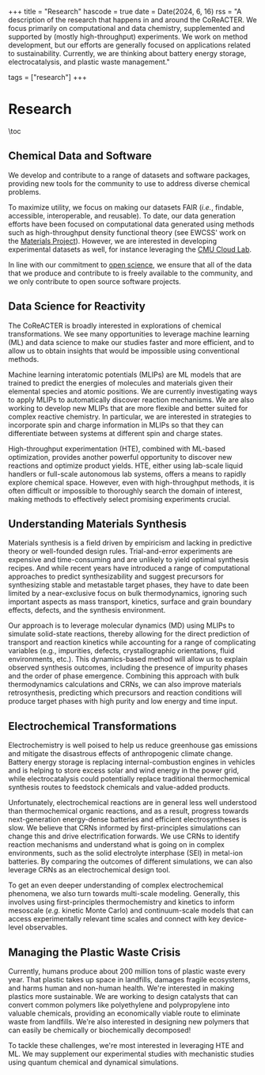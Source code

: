 +++
title = "Research"
hascode = true
date = Date(2024, 6, 16)
rss = "A description of the research that happens in and around the CoReACTER. We focus primarily on computational and data chemistry, supplemented and supported by (mostly high-throughput) experiments. We work on method development, but our efforts are generally focused on applications related to sustainability. Currently, we are thinking about battery energy storage, electrocatalysis, and plastic waste management."

tags = ["research"]
+++

<!-- TODO: pictures -->

# Research

\toc

## Chemical Data and Software

We develop and contribute to a range of datasets and software packages, providing new tools for the community to use to address diverse chemical problems.

To maximize utility, we focus on making our datasets FAIR (*i.e.*, findable, accessible, interoperable, and reusable). To date, our data generation efforts have been focused on computational data generated using methods such as high-throughput density functional theory (see EWCSS' work on the [Materials Project](https://doi.org/10.1039/D3DD00153A)). However, we are interested in developing experimental datasets as well, for instance leveraging the [CMU Cloud Lab](https://cloudlab.cmu.edu/).

In line with our commitment to [open science](/philosophy/openscience.md), we ensure that all of the data that we produce and contribute to is freely available to the community, and we only contribute to open source software projects.

## Data Science for Reactivity

The CoReACTER is broadly interested in explorations of chemical transformations. We see many opportunities to leverage machine learning (ML) and data science to make our studies faster and more efficient, and to allow us to obtain insights that would be impossible using conventional methods.

Machine learning interatomic potentials (MLIPs) are ML models that are trained to predict the energies of molecules and materials given their elemental species and atomic positions. We are currently investigating ways to apply MLIPs to automatically discover reaction mechanisms. We are also working to develop new MLIPs that are more flexible and better suited for complex reactive chemistry. In particular, we are interested in strategies to incorporate spin and charge information in MLIPs so that they can differentiate between systems at different spin and charge states.

High-throughput experimentation (HTE), combined with ML-based optimization, provides another powerful opportunity to discover new reactions and optimize product yields. HTE, either using lab-scale liquid handlers or full-scale autonomous lab systems, offers a means to rapidly explore chemical space. However, even with high-throughput methods, it is often difficult or impossible to thoroughly search the domain of interest, making methods to effectively select promising experiments crucial. 

## Understanding Materials Synthesis

Materials synthesis is a field driven by empiricism and lacking in predictive theory or well-founded design rules. Trial-and-error experiments are expensive and time-consuming and are unlikely to yield optimal synthesis recipes. And while recent years have introduced a range of computational approaches to predict synthesizability and suggest precursors for synthesizing stable and metastable target phases, they have to date been limited by a near-exclusive focus on bulk thermodynamics, ignoring such important aspects as mass transport, kinetics, surface and grain boundary effects, defects, and the synthesis environment.

Our approach is to leverage molecular dynamics (MD) using MLIPs to simulate solid-state reactions, thereby allowing for the direct prediction of transport and reaction kinetics while accounting for a range of complicating variables (e.g., impurities, defects, crystallographic orientations, fluid environments, etc.). This dynamics-based method will allow us to explain observed synthesis outcomes, including the presence of impurity phases and the order of phase emergence. Combining this approach with bulk thermodynamics calculations and CRNs, we can also improve materials retrosynthesis, predicting which precursors and reaction conditions will produce target phases with high purity and low energy and time input.

## Electrochemical Transformations

Electrochemistry is well poised to help us reduce greenhouse gas emissions and mitigate the disastrous effects of anthropogenic climate change. Battery energy storage is replacing internal-combustion engines in vehicles and is helping to store excess solar and wind energy in the power grid, while electrocatalysis could potentially replace traditional thermochemical synthesis routes to feedstock chemicals and value-added products.

Unfortunately, electrochemical reactions are in general less well understood than thermochemical organic reactions, and as a result, progress towards next-generation energy-dense batteries and efficient electrosyntheses is slow. We believe that CRNs informed by first-principles simulations can change this and drive electrification forwards. We use CRNs to identify reaction mechanisms and understand what is going on in complex environments, such as the solid electrolyte interphase (SEI) in metal-ion batteries. By comparing the outcomes of different simulations, we can also leverage CRNs as an electrochemical design tool.

To get an even deeper understanding of complex electrochemical phenomena, we also turn towards multi-scale modeling. Generally, this involves using first-principles thermochemistry and kinetics to inform mesoscale (*e.g.* kinetic Monte Carlo) and continuum-scale models that can access experimentally relevant time scales and connect with key device-level observables.

## Managing the Plastic Waste Crisis

Currently, humans produce about 200 million tons of plastic waste every year. That plastic takes up space in landfills, damages fragile ecosystems, and harms human and non-human health. We're interested in making plastics more sustainable. We are working to design catalysts that can convert common polymers like polyethylene and polypropylene into valuable chemicals, providing an economically viable route to eliminate waste from landfills. We're also interested in designing new polymers that can easily be chemically or biochemically decomposed!

To tackle these challenges, we're most interested in leveraging HTE and ML. We may supplement our experimental studies with mechanistic studies using quantum chemical and dynamical simulations.
